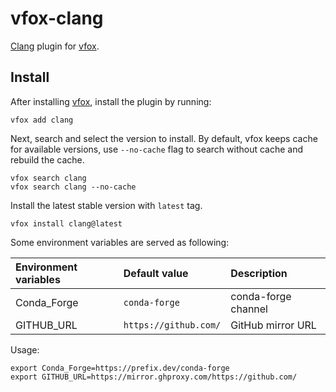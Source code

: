 # vfox-clang

[Clang](https://clang.llvm.org/) plugin for [vfox](https://vfox.lhan.me).

## Install

After installing [vfox](https://github.com/version-fox/vfox), install the plugin by running:

``` shell
vfox add clang
```

Next, search and select the version to install. By default, vfox keeps cache for available versions, use `--no-cache` flag to search without cache and rebuild the cache.

``` shell
vfox search clang
vfox search clang --no-cache
```

Install the latest stable version with `latest` tag.

``` shell
vfox install clang@latest
```

Some environment variables are served as following:

| Environment variables | Default value         | Description         |
| :-------------------- | :-------------------- | :------------------ |
| Conda_Forge           | `conda-forge`         | conda-forge channel |
| GITHUB_URL            | `https://github.com/` | GitHub mirror URL   |

Usage:

``` shell
export Conda_Forge=https://prefix.dev/conda-forge
export GITHUB_URL=https://mirror.ghproxy.com/https://github.com/
```